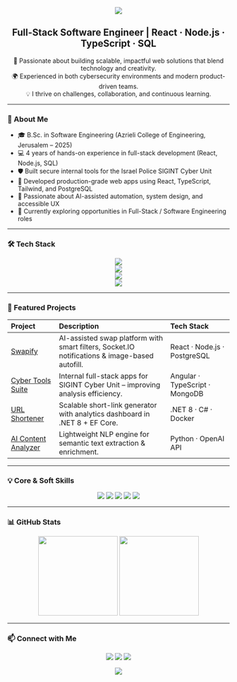 <!--
**oriya-shimonian/oriya-shimonian** is a ✨ _special_ ✨ repository because its `README.md` (this file) appears on your GitHub profile.

Here are some ideas to get you started:

- 🔭 I’m currently working on ...
- 🌱 I’m currently learning ...
- 👯 I’m looking to collaborate on ...
- 🤔 I’m looking for help with ...
- 💬 Ask me about ...
- 📫 How to reach me: ...
- 😄 Pronouns: ...
- ⚡ Fun fact: ...
-->
<p align="center">
  <img src="https://capsule-render.vercel.app/api?type=waving&color=0:8A2BE2,100:00C9FF&height=200&section=header&text=Hi%20I'm%20Oriya%20👋&fontSize=45&fontColor=ffffff&animation=twinkling&fontAlignY=35" />
</p>

<h2 align="center">Full-Stack Software Engineer | React · Node.js · TypeScript · SQL</h2>

<p align="center">
🚀 Passionate about building scalable, impactful web solutions that blend technology and creativity.<br/>
🌍 Experienced in both cybersecurity environments and modern product-driven teams.<br/>
💡 I thrive on challenges, collaboration, and continuous learning.
</p>

---

### 🧠 About Me
- 🎓 B.Sc. in Software Engineering (Azrieli College of Engineering, Jerusalem – 2025)
- 💻 4 years of hands-on experience in full-stack development (React, Node.js, SQL)
- 🛡 Built secure internal tools for the Israel Police SIGINT Cyber Unit  
- 🧩 Developed production-grade web apps using React, TypeScript, Tailwind, and PostgreSQL  
- 🤖 Passionate about AI-assisted automation, system design, and accessible UX  
- 🎯 Currently exploring opportunities in Full-Stack / Software Engineering roles  

---

### 🛠 Tech Stack
<p align="center">
  <img src="https://img.shields.io/badge/Frontend-React%20·%20TypeScript%20·%20Vite%20·%20Tailwind-blue?style=for-the-badge" />
  <br/>
  <img src="https://img.shields.io/badge/Backend-Node.js%20·%20PostgreSQL%20·%20MongoDB%20·%20Python-brightgreen?style=for-the-badge" />
  <br/>
  <img src="https://img.shields.io/badge/DevOps-Docker%20·%20Firebase%20·%20Render-lightgrey?style=for-the-badge" />
  <br/>
  <img src="https://img.shields.io/badge/Tools-Git%20·%20Postman%20·%20Jira%20·%20VS%20Code%20·%20Agile-orange?style=for-the-badge" />
</p>

---

### 💼 Featured Projects
| Project | Description | Tech Stack |
|:--|:--|:--|
| [Swapify](https://github.com/oriya-shimonian/Swapify) | AI-assisted swap platform with smart filters, Socket.IO notifications & image-based autofill. | React · Node.js · PostgreSQL |
| [Cyber Tools Suite](#) | Internal full-stack apps for SIGINT Cyber Unit – improving analysis efficiency. | Angular · TypeScript · MongoDB |
| [URL Shortener](https://github.com/oriya-shimonian/URL-Shortener) | Scalable short-link generator with analytics dashboard in .NET 8 + EF Core. | .NET 8 · C# · Docker |
| [AI Content Analyzer](#) | Lightweight NLP engine for semantic text extraction & enrichment. | Python · OpenAI API |

---

### 💡 Core & Soft Skills
<p align="center">
  <img src="https://img.shields.io/badge/🤝%20Collaboration-blueviolet?style=for-the-badge" />
  <img src="https://img.shields.io/badge/🧠%20Problem%20Solving-blueviolet?style=for-the-badge" />
  <img src="https://img.shields.io/badge/🚀%20Ownership-blueviolet?style=for-the-badge" />
  <img src="https://img.shields.io/badge/🌱%20Growth%20Mindset-blueviolet?style=for-the-badge" />
  <img src="https://img.shields.io/badge/💬%20Communication-blueviolet?style=for-the-badge" />
</p>

---

### 📊 GitHub Stats
<p align="center">
  <img height="180em" src="https://github-readme-stats.vercel.app/api?username=oriya-shimonian&show_icons=true&theme=radical" />
  <img height="180em" src="https://github-readme-stats.vercel.app/api/top-langs/?username=oriya-shimonian&layout=compact&theme=radical" />
</p>

---

### 📫 Connect with Me
<p align="center">
  <a href="https://linkedin.com/in/oriya-shimonian"><img src="https://img.shields.io/badge/LinkedIn-blue?logo=linkedin&style=for-the-badge" /></a>
  <a href="mailto:oriyashimonian@gmail.com"><img src="https://img.shields.io/badge/Gmail-red?logo=gmail&style=for-the-badge" /></a>
  <a href="https://github.com/oriya-shimonian"><img src="https://img.shields.io/badge/GitHub-black?logo=github&style=for-the-badge" /></a>
</p>

<p align="center">
  <img src="https://capsule-render.vercel.app/api?type=waving&color=0:00C9FF,100:8A2BE2&height=120&section=footer" />
</p>
